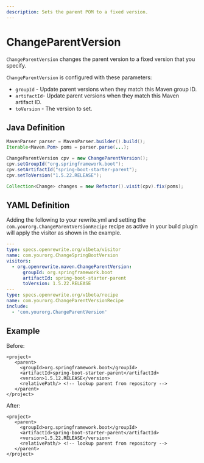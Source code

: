 ```yaml
---
description: Sets the parent POM to a fixed version.
---
```


# ChangeParentVersion

`ChangeParentVersion` changes the parent version to a fixed version that you specify.

`ChangeParentVersion` is configured with these parameters:

* `groupId` - Update parent versions when they match this Maven group ID.
* `artifactId`- Update parent versions when they match this Maven artifact ID.
* `toVersion` - The version to set.

## Java Definition

```java
MavenParser parser = MavenParser.builder().build();
Iterable<Maven.Pom> poms = parser.parse(...);

ChangeParentVersion cpv = new ChangeParentVersion();
cpv.setGroupId("org.springframework.boot");
cpv.setArtifactId("spring-boot-starter-parent");
cpv.setToVersion("1.5.22.RELEASE");

Collection<Change> changes = new Refactor().visit(cpv).fix(poms);
```

## YAML Definition

Adding the following to your rewrite.yml and setting the `com.yourorg.ChangeParentVersionRecipe` recipe as active in your build plugin will apply the visitor as shown in the example.

```yaml
---
type: specs.openrewrite.org/v1beta/visitor
name: com.yourorg.ChangeSpringBootVersion
visitors:
  - org.openrewrite.maven.ChangeParentVersion:
      groupId: org.springframework.boot
      artifactId: spring-boot-starter-parent
      toVersion: 1.5.22.RELEASE
---
type: specs.openrewrite.org/v1beta/recipe
name: com.yourorg.ChangeParentVersionRecipe
include:
  - 'com.yourorg.ChangeParentVersion'
```

## Example

Before:

```markup
<project>
   <parent>
     <groupId>org.springframework.boot</groupId>
     <artifactId>spring-boot-starter-parent</artifactId>
     <version>1.5.12.RELEASE</version>
     <relativePath/> <!-- lookup parent from repository -->
   </parent>
</project>
```

After:

```markup
<project>
   <parent>
     <groupId>org.springframework.boot</groupId>
     <artifactId>spring-boot-starter-parent</artifactId>
     <version>1.5.22.RELEASE</version>
     <relativePath/> <!-- lookup parent from repository -->
   </parent>
</project>
```

